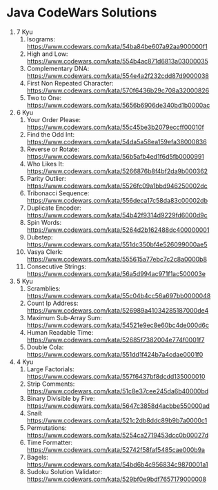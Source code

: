 # Java CodeWars Solutions

1. 7 Kyu
    1. Isograms: https://www.codewars.com/kata/54ba84be607a92aa900000f1
    2. High and Low: https://www.codewars.com/kata/554b4ac871d6813a03000035
    3. Complementary DNA: https://www.codewars.com/kata/554e4a2f232cdd87d9000038
    4. First Non Repeated Character: https://www.codewars.com/kata/570f6436b29c708a32000826
    5. Two to One: https://www.codewars.com/kata/5656b6906de340bd1b0000ac
2. 6 Kyu
    1. Your Order Please: https://www.codewars.com/kata/55c45be3b2079eccff00010f
    2. Find the Odd Int: https://www.codewars.com/kata/54da5a58ea159efa38000836
    3. Reverse or Rotate: https://www.codewars.com/kata/56b5afb4ed1f6d5fb0000991    
    4. Who Likes It: https://www.codewars.com/kata/5266876b8f4bf2da9b000362
    5. Parity Outlier: https://www.codewars.com/kata/5526fc09a1bbd946250002dc
    6. Tribonacci Sequence: https://www.codewars.com/kata/556deca17c58da83c00002db
    7. Duplicate Encoder: https://www.codewars.com/kata/54b42f9314d9229fd6000d9c
    8. Spin Words: https://www.codewars.com/kata/5264d2b162488dc400000001
    9. Dubstep: https://www.codewars.com/kata/551dc350bf4e526099000ae5
    10. Vasya Clerk: https://www.codewars.com/kata/555615a77ebc7c2c8a0000b8
    11. Consecutive Strings: https://www.codewars.com/kata/56a5d994ac971f1ac500003e
3. 5 Kyu
    1. Scramblies: https://www.codewars.com/kata/55c04b4cc56a697bb0000048
    2. Count Ip Address: https://www.codewars.com/kata/526989a41034285187000de4
    3. Maximum Sub-Array Sum: https://www.codewars.com/kata/54521e9ec8e60bc4de000d6c
    4. Human Readable Time: https://www.codewars.com/kata/52685f7382004e774f0001f7
    5. Double Cola: https://www.codewars.com/kata/551dd1f424b7a4cdae0001f0
4. 4 Kyu
    1. Large Factorials: https://www.codewars.com/kata/557f6437bf8dcdd135000010
    2. Strip Comments: https://www.codewars.com/kata/51c8e37cee245da6b40000bd
    3. Binary Divisible by Five: https://www.codewars.com/kata/5647c3858d4acbbe550000ad
    4. Snail: https://www.codewars.com/kata/521c2db8ddc89b9b7a0000c1
    5. Permutations: https://www.codewars.com/kata/5254ca2719453dcc0b00027d
    4. Time Formatter: https://www.codewars.com/kata/52742f58faf5485cae000b9a
    5. Bagels: https://www.codewars.com/kata/54bd6b4c956834c9870001a1
    6. Sudoku Solution Validator: https://www.codewars.com/kata/529bf0e9bdf7657179000008